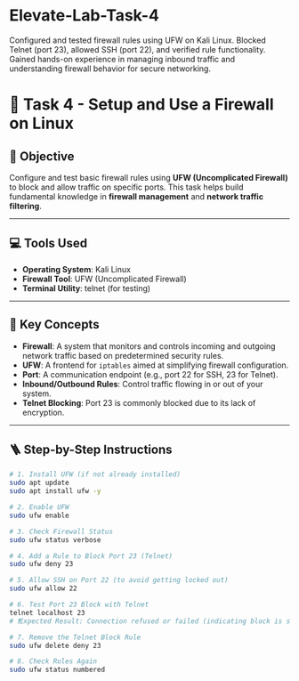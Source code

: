 # Elevate-Lab-Task-4
Configured and tested firewall rules using UFW on Kali Linux. Blocked Telnet (port 23), allowed SSH (port 22), and verified rule functionality. Gained hands-on experience in managing inbound traffic and understanding firewall behavior for secure networking.

# 🔐 Task 4 - Setup and Use a Firewall on Linux

## 📌 Objective
Configure and test basic firewall rules using **UFW (Uncomplicated Firewall)** to block and allow traffic on specific ports. This task helps build fundamental knowledge in **firewall management** and **network traffic filtering**.

---

## 💻 Tools Used
- **Operating System**: Kali Linux
- **Firewall Tool**: UFW (Uncomplicated Firewall)
- **Terminal Utility**: telnet (for testing)

---

## 🧠 Key Concepts
- **Firewall**: A system that monitors and controls incoming and outgoing network traffic based on predetermined security rules.
- **UFW**: A frontend for `iptables` aimed at simplifying firewall configuration.
- **Port**: A communication endpoint (e.g., port 22 for SSH, 23 for Telnet).
- **Inbound/Outbound Rules**: Control traffic flowing in or out of your system.
- **Telnet Blocking**: Port 23 is commonly blocked due to its lack of encryption.

---

## 🪜 Step-by-Step Instructions

```bash
# 1. Install UFW (if not already installed)
sudo apt update
sudo apt install ufw -y

# 2. Enable UFW
sudo ufw enable

# 3. Check Firewall Status
sudo ufw status verbose

# 4. Add a Rule to Block Port 23 (Telnet)
sudo ufw deny 23

# 5. Allow SSH on Port 22 (to avoid getting locked out)
sudo ufw allow 22

# 6. Test Port 23 Block with Telnet
telnet localhost 23
# ❗️Expected Result: Connection refused or failed (indicating block is successful)

# 7. Remove the Telnet Block Rule
sudo ufw delete deny 23

# 8. Check Rules Again
sudo ufw status numbered

